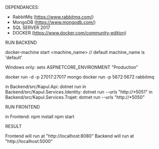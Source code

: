 DEPENDANCES:

- RabbitMq (https://www.rabbitmq.com/)
- MongoDB (https://www.mongodb.com/)
- SQL SERVER 2017
- DOCKER (https://www.docker.com/community-edition)

RUN BACKEND

docker-machine start <machine_name>      // default machine_name is 'default'

Windows only: setx ASPNETCORE_ENVIRONMENT "Production"

docker run -d -p 27017:27017 mongo
docker run -p 5672:5672 rabbitmq

in Backend/src/Kapul.Api: dotnet run
in Backend/src/Kapul.Services.Identity: dotnet run --urls "http://*5051"
in Backend/src/Kapul.Services.Trajet: dotnet run --urls "http://*5050"

RUN FRONTEND

in Frontend:
	npm install
	npm start
	
RESULT

Frontend will run at "http://localhost:8080"
Backend will run at "http://localhost:5000"